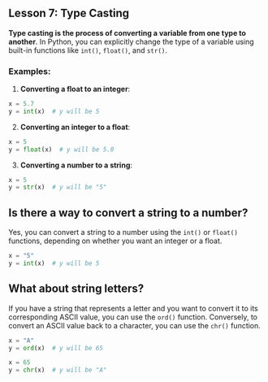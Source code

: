 ## Lesson 7: Type Casting

**Type casting is the process of converting a variable from one type to another**. In Python, you can explicitly change the type of a variable using built-in functions like `int()`, `float()`, and `str()`.

### Examples:

1. **Converting a float to an integer**:
```python
x = 5.7
y = int(x)  # y will be 5
```

2. **Converting an integer to a float**:
```python
x = 5
y = float(x)  # y will be 5.0
```

3. **Converting a number to a string**:
```python
x = 5
y = str(x)  # y will be "5"
```

## Is there a way to convert a string to a number?

Yes, you can convert a string to a number using the `int()` or `float()` functions, depending on whether you want an integer or a float.

```python
x = "5"
y = int(x)  # y will be 5
```

## What about string letters?

If you have a string that represents a letter and you want to convert it to its corresponding ASCII value, you can use the `ord()` function. Conversely, to convert an ASCII value back to a character, you can use the `chr()` function.

```python
x = "A"
y = ord(x)  # y will be 65
```

```python
x = 65
y = chr(x)  # y will be "A"